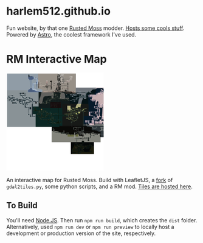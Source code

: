 # harlem512.github.io

Fun website, by that one [Rusted Moss](https://www.rustedmossgame.com/) modder. [Hosts some cools stuff](https://harlem512.github.io/). Powered by [Astro](https://astro.build/), the coolest framework I've used.

# RM Interactive Map

[![name](https://raw.githubusercontent.com/Harlem512/rm-map/refs/heads/main/tiles/1/0/0.png)](https://harlem512.github.io/rm-map.html)

An interactive map for Rusted Moss. Build with LeafletJS, a [fork](https://github.com/commenthol/gdal2tiles-leaflet) of `gdal2tiles.py`, some python scripts, and a RM mod. [Tiles are hosted here](https://github.com/Harlem512/rm-map).

## To Build

You'll need [Node.JS](https://nodejs.org/en). Then run `npm run build`, which creates the `dist` folder. Alternatively, used `npm run dev` or `npm run preview` to locally host a development or production version of the site, respectively.
